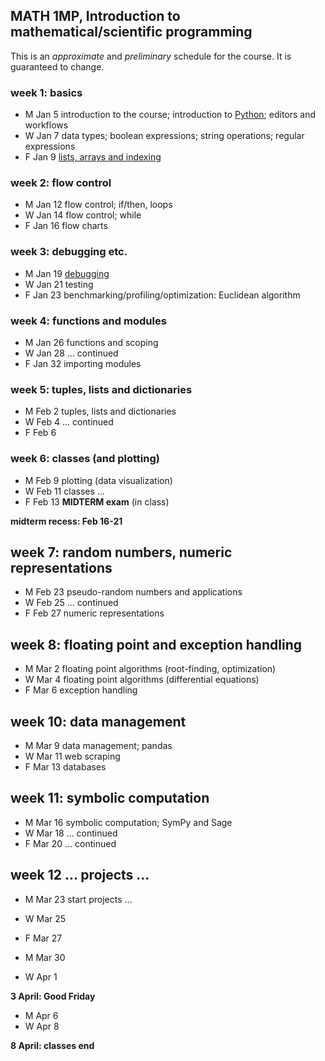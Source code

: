 ## MATH 1MP, Introduction to mathematical/scientific programming

This is an *approximate* and *preliminary* schedule for the course.  It is guaranteed to change.

### week 1: basics

* M Jan 5  introduction to the course; introduction to [Python](http://xkcd.com/353/); editors and workflows
* W Jan 7  data types; boolean expressions; string operations; regular expressions
* F Jan 9  [lists, arrays and indexing](http://xkcd.com/163/)

<!-- editors (xkcd butterfly?) -->
<!-- variable naming and conventions; http://www.gps.alaska.edu/jeff/Classes/GEOS436+636/02_fundamentals.pdf; **assignment**: set up Python and write a couple of trivial programmes -->

### week 2: flow control

* M Jan 12 flow control; if/then, loops
* W Jan 14 flow control; while
* F Jan 16 flow charts

### week 3: debugging etc.

* M Jan 19 [debugging](http://danluu.com/teach-debugging/)
* W Jan 21 testing
* F Jan 23 benchmarking/profiling/optimization: Euclidean algorithm

### week 4: functions and modules

* M Jan 26 functions and scoping
* W Jan 28  ... continued
* F Jan 32 importing modules

### week 5: tuples, lists and dictionaries

* M Feb 2  tuples, lists and dictionaries
* W Feb 4 ... continued
* F Feb 6 

### week 6: classes (and plotting)

* M Feb 9 plotting (data visualization)
* W Feb 11 classes ...
* F Feb 13 **MIDTERM exam** (in class)

**midterm recess: Feb 16-21**

## week 7: random numbers, numeric representations

* M Feb 23 pseudo-random numbers and applications
* W Feb 25 ... continued
* F Feb 27 numeric representations

## week 8: floating point and exception handling

* M Mar 2 floating point algorithms (root-finding, optimization)
* W Mar 4 floating point algorithms (differential equations)
* F Mar 6 exception handling

## week 10: data management

* M Mar 9  data management; pandas
* W Mar 11 web scraping
* F Mar 13 databases

## week 11: symbolic computation

* M Mar 16 symbolic computation; SymPy and Sage
* W Mar 18 ... continued
* F Mar 20 ... continued

## week 12 ... projects ...

* M Mar 23  start projects  ...
* W Mar 25
* F Mar 27

* M Mar 30
* W Apr 1

**3 April: Good Friday**

* M Apr 6
* W Apr 8

**8 April: classes end**

